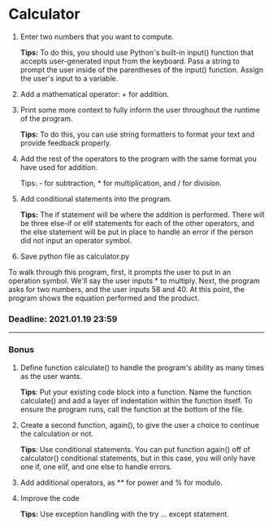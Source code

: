 # Calculator

1. Enter two numbers that you want to compute.

    **Tips:** To do this, you should use Python's built-in input() function that accepts user-generated input from the keyboard. Pass a string to prompt the user inside of the parentheses of the input() function. Assign the user's input to a variable.

2. Add a mathematical operator: + for addition.
3. Print some more context to fully inform the user throughout the runtime of the program.

    **Tips:** To do this, you can use string formatters to format your text and provide feedback properly.

4. Add the rest of the operators to the program with the same format you have used for addition.

    Tips: - for subtraction, * for multiplication, and / for division.

5. Add conditional statements into the program.

    **Tips:** The if statement will be where the addition is performed. There will be three else-if or elif statements for each of the other operators, and the else statement will be put in place to handle an error if the person did not input an operator symbol.

6. Save python file as calculator.py

To walk through this program, first, it prompts the user to put in an operation symbol. We'll say the user inputs * to multiply. Next, the program asks for two numbers, and the user inputs 58 and 40. At this point, the program shows the equation performed and the product.

### Deadline: 2021.01.19 23:59
---

### Bonus

1. Define function calculate() to handle the program's ability as many times as the user wants.

    **Tips**: Put your existing code block into a function. Name the function calculate() and add a layer of indentation within the function itself. To ensure the program runs, call the function at the bottom of the file.

2. Create a second function, again(), to give the user a choice to continue the calculation or not.

    **Tips**: Use conditional statements. You can put function again() off of calculator() conditional statements, but in this case, you will only have one if, one elif, and one else to handle errors.

3. Add additional operators, as ** for power and % for modulo.
4. Improve the code

    **Tips:** Use exception handling with the try ... except statement.